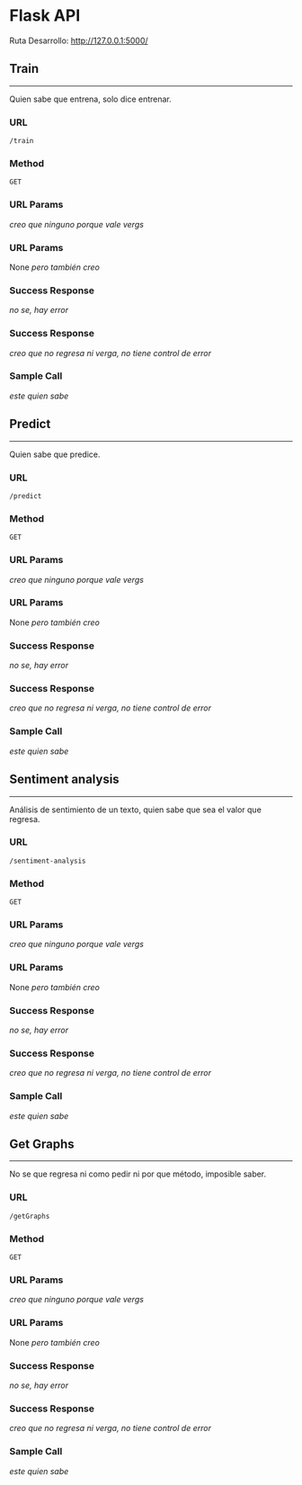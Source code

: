 # Flask API
Ruta Desarrollo: http://127.0.0.1:5000/

## **Train**
----
Quien sabe que entrena, solo dice entrenar.

### **URL**
    /train

### **Method**
    GET

### **URL Params**
*creo que ninguno porque vale vergs*

### **URL Params**

None *pero también creo*

### **Success Response**
*no se, hay error*

### **Success Response**
*creo que no regresa ni verga, no tiene control de error*

### **Sample Call**
*este quien sabe*

## **Predict**
----
Quien sabe que predice.

### **URL**
    /predict

### **Method**
    GET

### **URL Params**
*creo que ninguno porque vale vergs*

### **URL Params**

None *pero también creo*

### **Success Response**
*no se, hay error*

### **Success Response**
*creo que no regresa ni verga, no tiene control de error*

### **Sample Call**
*este quien sabe*

## **Sentiment analysis**
----
Análisis de sentimiento de un texto, quien sabe que sea el valor que regresa.

### **URL**
    /sentiment-analysis

### **Method**
    GET

### **URL Params**
*creo que ninguno porque vale vergs*

### **URL Params**

None *pero también creo*

### **Success Response**
*no se, hay error*

### **Success Response**
*creo que no regresa ni verga, no tiene control de error*

### **Sample Call**
*este quien sabe*

## **Get Graphs**
----
No se que regresa ni como pedir ni por que método, imposible saber.

### **URL**
    /getGraphs

### **Method**
    GET

### **URL Params**
*creo que ninguno porque vale vergs*

### **URL Params**

None *pero también creo*

### **Success Response**
*no se, hay error*

### **Success Response**
*creo que no regresa ni verga, no tiene control de error*

### **Sample Call**
*este quien sabe*